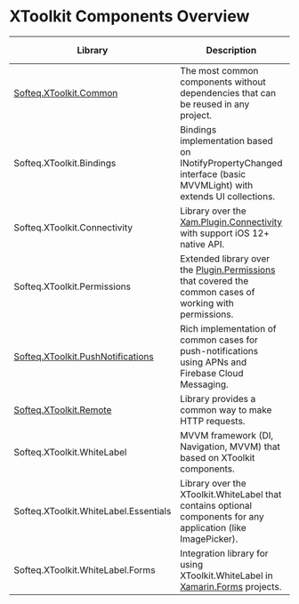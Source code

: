 # XToolkit Components Overview

Library | Description | Supported platforms
------- | ----------- | --------------------
[Softeq.XToolkit.Common](xtoolkit-common.md) | The most common components without dependencies that can be reused in any project. | Core, Android, iOS
Softeq.XToolkit.Bindings | Bindings implementation based on INotifyPropertyChanged interface (basic MVVMLight) with extends UI collections. | Core, Android, iOS
Softeq.XToolkit.Connectivity |  Library over the [Xam.Plugin.Connectivity](https://github.com/jamesmontemagno/ConnectivityPlugin) with support iOS 12+ native API.  | Core, iOS
Softeq.XToolkit.Permissions | Extended library over the [Plugin.Permissions](https://github.com/jamesmontemagno/PermissionsPlugin) that covered the common cases of working with permissions. | Core, Android, iOS
[Softeq.XToolkit.PushNotifications](xtoolkit-push-notifications.md) | Rich implementation of common cases for push-notifications using APNs and Firebase Cloud Messaging. | Core, Android, iOS
[Softeq.XToolkit.Remote](xtoolkit-remote.md) | Library provides a common way to make HTTP requests. | Core
Softeq.XToolkit.WhiteLabel | MVVM framework (DI, Navigation, MVVM) that based on XToolkit components. | Core, Android, iOS
Softeq.XToolkit.WhiteLabel.Essentials | Library over the XToolkit.WhiteLabel that contains optional components for any application (like ImagePicker). | Core, Android, iOS
Softeq.XToolkit.WhiteLabel.Forms | Integration library for using XToolkit.WhiteLabel in [Xamarin.Forms](https://github.com/xamarin/Xamarin.Forms) projects. | Core
